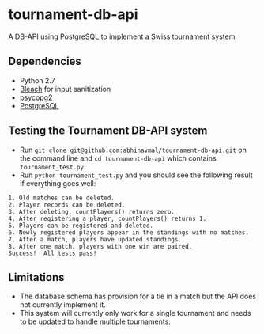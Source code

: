 # tournament-db-api
A DB-API using PostgreSQL to implement a Swiss tournament system.

## Dependencies
- Python 2.7
- [Bleach](https://bleach.readthedocs.io/en/latest/) for input sanitization
- [psycopg2](http://initd.org/psycopg/)
- [PostgreSQL](https://www.postgresql.org/)

## Testing the Tournament DB-API system
- Run `git clone git@github.com:abhinavmal/tournament-db-api.git` on the command line and
`cd tournament-db-api` which contains `tournament_test.py`.
- Run `python tournament_test.py` and you should see the following result if everything goes well:
```
1. Old matches can be deleted.
2. Player records can be deleted.
3. After deleting, countPlayers() returns zero.
4. After registering a player, countPlayers() returns 1.
5. Players can be registered and deleted.
6. Newly registered players appear in the standings with no matches.
7. After a match, players have updated standings.
8. After one match, players with one win are paired.
Success!  All tests pass!
```

## Limitations
- The database schema has provision for a tie in a match but the API does not currently implement it.
- This system will currently only work for a single tournament and needs to be updated to handle multiple
tournaments.
